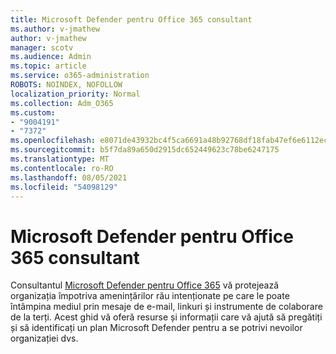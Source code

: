 ```yaml
---
title: Microsoft Defender pentru Office 365 consultant
ms.author: v-jmathew
author: v-jmathew
manager: scotv
ms.audience: Admin
ms.topic: article
ms.service: o365-administration
ROBOTS: NOINDEX, NOFOLLOW
localization_priority: Normal
ms.collection: Adm_O365
ms.custom:
- "9004191"
- "7372"
ms.openlocfilehash: e8071de43932bc4f5ca6691a48b92768df18fab47ef6e6112ecc8604678b6408
ms.sourcegitcommit: b5f7da89a650d2915dc652449623c78be6247175
ms.translationtype: MT
ms.contentlocale: ro-RO
ms.lasthandoff: 08/05/2021
ms.locfileid: "54098129"
---
```

# <a name="microsoft-defender-for-office-365-advisor"></a>Microsoft Defender pentru Office 365 consultant

Consultantul [Microsoft Defender pentru Office 365](https://go.microsoft.com/fwlink/?linkid=2146614) vă protejează organizația împotriva amenințărilor rău intenționate pe care le poate întâmpina mediul prin mesaje de e-mail, linkuri și instrumente de colaborare de la terți. Acest ghid vă oferă resurse și informații care vă ajută să pregătiți și să identificați un plan Microsoft Defender pentru a se potrivi nevoilor organizației dvs.
